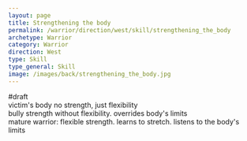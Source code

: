 ```yaml
---
layout: page
title: Strengthening the body
permalink: /warrior/direction/west/skill/strengthening_the_body
archetype: Warrior
category: Warrior
direction: West
type: Skill
type_general: Skill
image: /images/back/strengthening_the_body.jpg
---
```

#draft   
victim's body no strength, just flexibility  
bully strength without flexibility. overrides body's limits  
mature warrior: flexible strength. learns to stretch. listens to the body's limits
